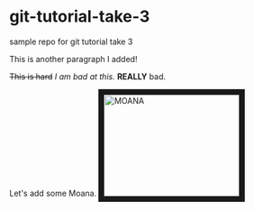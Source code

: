 # git-tutorial-take-3
sample repo for git tutorial take 3

This is another paragraph I added!

~~This is hard~~
_I am bad at this._
**REALLY** bad.


Let's add some Moana. 
<a href="https://www.youtube.com/watch?feature=player_embedded&v=ubZrAmRxy_M" target="_blank"><img src="htt[://img.youtube.com/vi/ubZrAmRxy_M/0.jpg" alt="MOANA" width="240" height="180" border="10" /></a>
